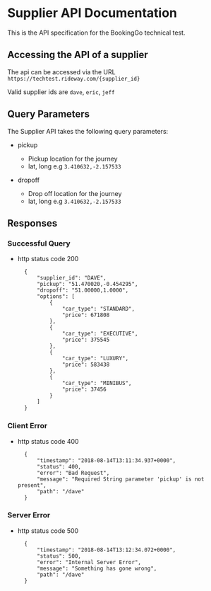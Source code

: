 # Supplier API Documentation

This is the API specification for the BookingGo technical test.

## Accessing the API of a supplier

The api can be accessed via the URL `https://techtest.rideway.com/{supplier_id}`

Valid supplier ids are `dave`, `eric`, `jeff`

## Query Parameters

The Supplier API takes the following query parameters:
        
+ pickup
    - Pickup location for the journey
    - lat, long e.g `3.410632,-2.157533`

+ dropoff
    - Drop off location for the journey
    - lat, long e.g `3.410632,-2.157533`
      
## Responses

### Successful Query

* http status code 200

        {
            "supplier_id": "DAVE",
            "pickup": "51.470020,-0.454295",
            "dropoff": "51.00000,1.0000",
            "options": [
                {
                    "car_type": "STANDARD",
                    "price": 671808
                },
                {
                    "car_type": "EXECUTIVE",
                    "price": 375545
                },
                {
                    "car_type": "LUXURY",
                    "price": 583438
                },
                {
                    "car_type": "MINIBUS",
                    "price": 37456
                }
            ]
        }
        
### Client Error
* http status code 400


        {
            "timestamp": "2018-08-14T13:11:34.937+0000",
            "status": 400,
            "error": "Bad Request",
            "message": "Required String parameter 'pickup' is not present",
            "path": "/dave"
        }

### Server Error
* http status code 500

        {
            "timestamp": "2018-08-14T13:12:34.072+0000",
            "status": 500,
            "error": "Internal Server Error",
            "message": "Something has gone wrong",
            "path": "/dave"
        }

